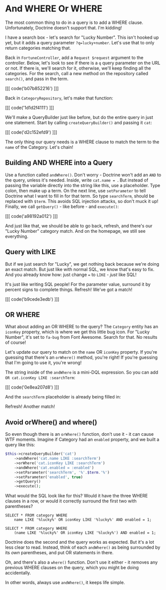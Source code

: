 # And WHERE Or WHERE

The most common thing to do in a query is to add a WHERE clause. Unfortunately,
Doctrine doesn't support that. I'm kidding!

I have a search box - let's search for "Lucky Number". This isn't hooked
up yet, but it adds a query parameter `?q=lucky+number`. Let's use that to
only return categories matching that.

Back in `FortuneController`, add a `Request $request` argument to the controller.
Below, let's look to see if there is a `q` query parameter on the URL or not.
If there is, we'll search for it, otherwise, we'll keep finding all the categories.
For the search, call a new method on the repository called `search()`, and
pass in the term.

[[[ code('b07b852216') ]]]

Back in `CategoryRepository`, let's make that function:

[[[ code('1d1d2f4111') ]]]

We'll make a QueryBuilder just like before, but do the entire query in just
one statement. Start by calling `createQueryBuilder()` and passing it `cat`:

[[[ code('d2c152efd9') ]]]

The only thing our query needs is a WHERE clause to match the term to the
`name` of the Category. Let's chain!

## Building AND WHERE into a Query

Use a function called `andWhere()`. Don't worry - Doctrine won't add an
`AND` to the query, unless it's needed. Inside, write `cat.name = `. But
instead of passing the variable directly into the string like this, use a
placeholder. Type colon, then make up a term. On the next line, use `setParameter`
to tell Doctrine what I want to fill in for that term. So type `searchTerm`,
should be replaced with `$term`. This avoids SQL injection attacks, so don't
muck it up! Finally, we call `getQuery()` - like before - and `execute()`:

[[[ code('a98192a012') ]]]

And just like that, we should be able to go back, refresh, and there's our
"Lucky Number" category match. And on the homepage, we still see everything.

## Query with LIKE

But if we just search for "Lucky", we get nothing back because we're doing
an exact match. But just like with normal SQL, we know that's easy to fix.
And you already know how: just change `=` to `LIKE` - *just* like SQL!

It's just like writing SQL people! For the parameter value, surround it by
percent signs to complete things. Refresh! We've got a match!

[[[ code('b9cede3edb') ]]]

## OR WHERE

What about adding an OR WHERE to the query? The `Category` entity has an
`iconKey` property, which is where we get this little bug icon. For "Lucky Number",
it's set to `fa-bug` from Font Awesome. Search for that. No results of course!

Let's update our query to match on the `name` OR `iconKey` property. If you're
guessing that there's an `orWhere()` method, you're right! If you're guessing
that I'm going to use it, you're wrong!

The string inside of the `andWhere` is a mini-DQL expression. So you can
add ` OR cat.iconKey LIKE :searchTerm`:

[[[ code('0e8ea207d8') ]]]

And the `searchTerm` placeholder is already being filled in:

Refresh! Another match! 

## Avoid orWhere() and where()

So even though there is an `orWhere()` function, don't use it - it can cause
WTF moments. Imagine if Category had an `enabled` property, and we built
a query like this:

```php
$this->createQueryBuilder('cat')
    ->andWhere('cat.name LIKE :searchTerm')
    ->orWhere('cat.iconKey LIKE :searchTerm')
    ->andWhere('cat.enabled = :enabled')
    ->setParameter('searchTerm', '%'.$term.'%')
    ->setParameter('enabled', true)
    ->getQuery()
    ->execute();
```

What would the SQL look like for this? Would it have the three WHERE clauses
in a row, or would it correctly surround the first two with parentheses?

    SELECT * FROM category WHERE
        name LIKE '%lucky%' OR iconKey LIKE '%lucky%' AND enabled = 1;

    SELECT * FROM category WHERE
        (name LIKE '%lucky%' OR iconKey LIKE '%lucky%') AND enabled = 1;

Doctrine does the second and the query works as expected. But it's a lot
less clear to read. Instead, think of each `andWhere()` as being surrounded
by its *own* parentheses, and put OR statements in there.

Oh, and there's also a `where()` function. Don't use it either - it removes
any previous WHERE clauses on the query, which you might be doing accidentally.

In other words, always use `andWhere()`, it keeps life simple.
